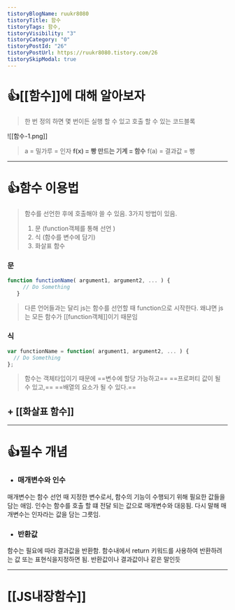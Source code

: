 ```yaml
---
tistoryBlogName: ruukr8080
tistoryTitle: 함수
tistoryTags: 함수,
tistoryVisibility: "3"
tistoryCategory: "0"
tistoryPostId: "26"
tistoryPostUrl: https://ruukr8080.tistory.com/26
tistorySkipModal: true
---
```

# 👍[[함수]]에 대해 알아보자


> 한 번 정의 하면 몇 번이든 실행 할 수 있고 호출 할 수 있는 코드블록

![[함수-1.png]]
> a = 밀가루 = 인자
> **f(x) = 빵 만드는 기계 = 함수**
> f(a) = 결과값 = 빵



---
# 👍**함수 이용법**

> 함수를 선언한 후에 호출해야 쓸 수 있음.
> 3가지 방법이 있음.
> 1.  문 (function객체를 통해 선언 )
> 2. 식 (함수를 변수에 담기)
> 3. 화살표 함수


### 문


```js
function functionName( argument1, argument2, ... ) {
     // Do Something
   }
```

> 다른 언어들과는 달리 js는 함수를 선언할 때 function으로 시작한다.
  왜냐면 js는 모든 함수가 [[function객체]]이기 때문임


###  식


```js
var functionName = function( argument1, argument2, ... ) {
  // Do Something
};
```

>함수는 객체타입이기 때문에 
>==변수에 할당 가능하고==
>==프로퍼티 값이 될 수 있고,==
>==배열의 요소가 될 수 있다.==


##  + [[화살표 함수]] 
---

# 👍필수 개념


- ### 매개변수와 인수
매개변수는 함수 선언 때 지정한 변수로서, 함수의 기능이 수행되기 위해 필요한 값들을 담는 애임.
인수는 함수를 호출 할 떄 전달 되는 값으로 매개변수와 대응됨.
다시 말해 매개변수는 인자라는 값을 담는 그릇임.

- ### 반환값
함수는 필요에 따라 결과값을 반환함. 
함수내에서 return 키워드를 사용하여 반환하려는 값 또는 표현식을지정하면 됨.
반환값이나 결과값이나 같은 말인듯

---

# **[[JS내장함수]]**
